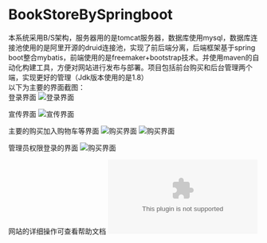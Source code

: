# BookStoreBySpringboot
本系统采用B/S架构，服务器用的是tomcat服务器，数据库使用mysql，数据库连接池使用的是阿里开源的druid连接池，实现了前后端分离，后端框架基于spring boot整合mybatis，前端使用的是freemaker+bootstrap技术。并使用maven的自动化构建工具，方便对网站进行发布与部署。项目包括前台购买和后台管理两个端，实现更好的管理（Jdk版本使用的是1.8）<br>
以下为主要的界面截图：<br>
登录界面
![登录界面](https://github.com/tcchengang/BookStoreBySpringboot/blob/master/bookstores_screenshot/p0.png)

宣传界面
![宣传界面](https://github.com/tcchengang/BookStoreBySpringboot/blob/master/bookstores_screenshot/p0_2.png)

主要的购买加入购物车等界面
![购买界面](https://github.com/tcchengang/BookStoreBySpringboot/blob/master/bookstores_screenshot/p1.png)
![购买界面](https://github.com/tcchengang/BookStoreBySpringboot/blob/master/bookstores_screenshot/p2.png)

管理员权限登录的界面
![购买界面](https://github.com/tcchengang/BookStoreBySpringboot/blob/master/bookstores_screenshot/p3.png)

网站的详细操作可查看帮助文档
![帮助文档](https://github.com/tcchengang/BookStoreBySpringboot/blob/master/bookstores_screenshot/帮助文档.docx)



